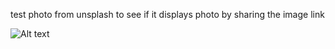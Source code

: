 test photo from unsplash to see if it displays photo by sharing the image  link

![Alt text](https://unsplash.com/photos/ycZNa2IxAWg)
